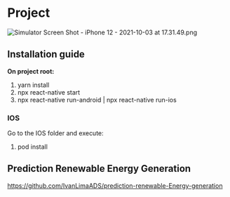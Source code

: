 # Project
![Simulator Screen Shot - iPhone 12 - 2021-10-03 at 17.31.49.png](https://s3-us-west-2.amazonaws.com/secure.notion-static.com/9e5daf60-c633-4da6-806a-6b9e7ac4168f/Simulator_Screen_Shot_-_iPhone_12_-_2021-10-03_at_17.31.49.png)

## Installation guide

**On project root:**

1. yarn install
2. npx react-native start
3. npx react-native run-android | npx react-native run-ios

### IOS

Go to the IOS folder and execute:
1. pod install

## Prediction Renewable Energy Generation
https://github.com/IvanLimaADS/prediction-renewable-Energy-generation
